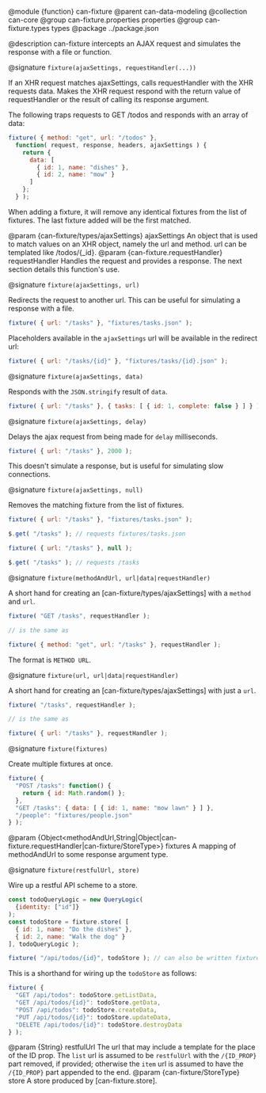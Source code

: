 @module {function} can-fixture
@parent can-data-modeling
@collection can-core
@group can-fixture.properties properties
@group can-fixture.types types
@package ../package.json

@description can-fixture intercepts an AJAX request and simulates the response with a file or function.

@signature `fixture(ajaxSettings, requestHandler(...))`

  If an XHR request matches ajaxSettings, calls requestHandler with the XHR requests data. Makes the XHR request respond with the return value of requestHandler or the result of calling its response argument.

  The following traps requests to GET /todos and responds with an array of data:

  ```js
  fixture( { method: "get", url: "/todos" },
    function( request, response, headers, ajaxSettings ) {
      return {
        data: [
          { id: 1, name: "dishes" },
          { id: 2, name: "mow" }
        ]
      };
    } );
  ```

  When adding a fixture, it will remove any identical fixtures from the list of fixtures. The last fixture added will be the first matched.

  @param {can-fixture/types/ajaxSettings} ajaxSettings An object that is used to match values on an XHR object, namely the url and method. url can be templated like /todos/{_id}.
  @param {can-fixture.requestHandler} requestHandler Handles the request and provides a response. The next section details this function's use.

@signature `fixture(ajaxSettings, url)`

  Redirects the request to another url.  This can be useful for simulating a response with a file.

  ```js
  fixture( { url: "/tasks" }, "fixtures/tasks.json" );
  ```

  Placeholders available in the `ajaxSettings` url will be available in the redirect url:

  ```js
  fixture( { url: "/tasks/{id}" }, "fixtures/tasks/{id}.json" );
  ```

@signature `fixture(ajaxSettings, data)`

  Responds with the `JSON.stringify` result of `data`.

  ```js
  fixture( { url: "/tasks" }, { tasks: [ { id: 1, complete: false } ] } );
  ```

  @signature `fixture(ajaxSettings, delay)`

  Delays the ajax request from being made for `delay` milliseconds.

  ```js
  fixture( { url: "/tasks" }, 2000 );
  ```

  This doesn't simulate a response, but is useful for simulating slow connections.

@signature `fixture(ajaxSettings, null)`

  Removes the matching fixture from the list of fixtures.

  ```js
  fixture( { url: "/tasks" }, "fixtures/tasks.json" );

  $.get( "/tasks" ); // requests fixtures/tasks.json

  fixture( { url: "/tasks" }, null );

  $.get( "/tasks" ); // requests /tasks
  ```

@signature `fixture(methodAndUrl, url|data|requestHandler)`

  A short hand for creating an [can-fixture/types/ajaxSettings] with a `method` and `url`.

  ```js
  fixture( "GET /tasks", requestHandler );

  // is the same as

  fixture( { method: "get", url: "/tasks" }, requestHandler );
  ```

  The format is `METHOD URL`.

@signature `fixture(url, url|data|requestHandler)`

  A short hand for creating an [can-fixture/types/ajaxSettings] with just a `url`.

  ```js
  fixture( "/tasks", requestHandler );

  // is the same as

  fixture( { url: "/tasks" }, requestHandler );
  ```

@signature `fixture(fixtures)`

  Create multiple fixtures at once.

  ```js
  fixture( {
    "POST /tasks": function() {
      return { id: Math.random() };
    },
    "GET /tasks": { data: [ { id: 1, name: "mow lawn" } ] },
    "/people": "fixtures/people.json"
  } );
  ```

  @param {Object<methodAndUrl,String|Object|can-fixture.requestHandler|can-fixture/StoreType>} fixtures A mapping of methodAndUrl to
  some response argument type.

@signature `fixture(restfulUrl, store)`

  Wire up a restful API scheme to a store.

  ```js
  const todoQueryLogic = new QueryLogic(
    {identity: ["id"]}
  );
  const todoStore = fixture.store( [
    { id: 1, name: "Do the dishes" },
    { id: 2, name: "Walk the dog" }
  ], todoQueryLogic );

  fixture( "/api/todos/{id}", todoStore ); // can also be written fixture("/api/todos", todoStore);
  ```

  This is a shorthand for wiring up the `todoStore` as follows:

  ```js
  fixture( {
    "GET /api/todos": todoStore.getListData,
    "GET /api/todos/{id}": todoStore.getData,
    "POST /api/todos": todoStore.createData,
    "PUT /api/todos/{id}": todoStore.updateData,
    "DELETE /api/todos/{id}": todoStore.destroyData
  } );
  ```

  @param {String} restfulUrl The url that may include a template for the place of the ID prop.  The `list` url is assumed to be `restfulUrl` with the `/{ID_PROP}` part removed, if provided; otherwise the `item` url is assumed to have the `/{ID_PROP}` part appended to the end.
  @param {can-fixture/StoreType} store A store produced by [can-fixture.store].
